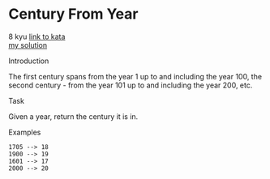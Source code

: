 # Century From Year
8 kyu
[link to kata](https://www.codewars.com/kata/5a3fe3dde1ce0e8ed6000097/train/javascript)
<br>
[my solution](./kata.js)

Introduction

The first century spans from the year 1 up to and including the year 100, the second century - from the year 101 up to and including the year 200, etc.

Task

Given a year, return the century it is in.

Examples
```
1705 --> 18
1900 --> 19
1601 --> 17
2000 --> 20
```